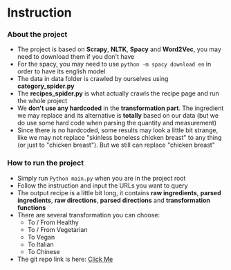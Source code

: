 # Instruction

### About the project
* The project is based on **Scrapy**, **NLTK**, **Spacy** and **Word2Vec**, you may need to download them if you don't have
* For the spacy, you may need to use `python -m spacy download en` in order to have its english model
* The data in data folder is crawled by ourselves using **category_spider.py**
* The **recipes_spider.py** is what actually crawls the recipe page and run the whole project
* We **don't use any hardcoded** in the **transformation part**. The ingredient we may replace and its alternative is **totally** based on our data (but we do use some hard code when parsing the quantity and measurement)
* Since there is no hardcoded, some results may look a little bit strange, like we may not replace "skinless boneless chicken breast" to any thing (or just to "chicken breast"). But we still can replace "chicken breast"


### How to run the project
* Simply run `Python main.py` when you are in the project root
* Follow the instruction and input the URLs you want to query
* The output recipe is a little bit long, it contains **raw ingredients**, **parsed ingredients**, **raw directions**, **parsed directions** and **transformation functions**
* There are several transformation you can choose:
   * To / From Healthy
   * To / From Vegetarian
   * To Vegan
   * To Italian
   * To Chinese
* The git repo link is here: [Click Me](https://github.com/RabbitQAQ/EECS-337-Project2)
